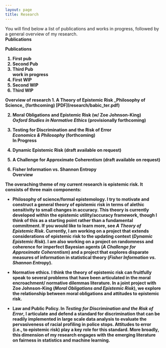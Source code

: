 ```yaml
---
layout: page
title: Research
---
```


You will find below a list of publications and works in progress, followed by a general overview of my research.  
  **Publications**  
 
<b> Publications <b>
<ol type="1">
  <li>First pub</li>
  <li>Second Pub</li>
  <li>Third Pub</li>
<b> work in progress <b>
  <li>First WIP</li>
 <li>Second WIP</li>
 <li>Third WIP</li>
</ol> 
<b> Overview of research <b>
1. A Theory of Epistemic Risk  
  _Philosophy of Science_ (forthcoming) [PDF](research/babic_ter.pdf)
  
2. Moral Obligations and Epistemic Risk (w/ Zoe Johnson-King)  
  _Oxford Studies in Normative Ethics_ (provisionally forthcoming) 
  
3. Testing for Discrimination and the Risk of Error  
  _Economics & Philosophy_ (forthcoming)  
  **In Progress**

4. Dynamic Epistemic Risk (draft available on request)
  
5. A Challenge for Approximate Coherentism (draft available on request)
  
6. Fisher Information vs. Shannon Entropy  
  **Overview**
  
The overaching theme of my current research is **epistemic risk**. It consists of three main components:
  - **Philosophy of science/formal epistemology**. I try to motivate and construct a general theory of epistemic risk in terms of alethic sensitivity to small changes in accuracy. This theory is currently developed within the epistemic utility/accuracy framework, though I think of this as a starting point rather than a fundamental commitment. If you would like to learn more, see _A Theory of Epistemic Risk_. Currently, I am working on a project that extends considerations of epistemic risk to the updating context (_Dynamic Epistemic Risk_). I am also working on a project on randomness and coherence for imperfect Bayesian agents (_A Challenge for Approximate Coherentism_) and a project that explores disparate measures of information in statistical theory (_Fisher Information vs. Shannon Entropy_). 
  
  - **Normative ethics**. I think the theory of epistemic risk can fruitfully speak to several problems that have been articulated in the moral encroachment/ normative dilemmas literature. In a joint project with Zoe Johnson-King (_Moral Obligations and Epistemic Risk_), we explore the relationship between moral obligations and attitudes to epistemic risk. 
  
  - **Law and Public Policy**. In _Testing for Discrimination and the Risk of Error_, I articulate and defend a standard for discrimination that can be readily implemented in large scale data analysis to evaluate the pervasiveness of racial profiling in police stops. Attitudes to error (i.e., to epistemic risk) play a key role for this standard. More broadly, this dimension of my research engages with the emerging literature on fairness in statistics and machine learning. 
  

